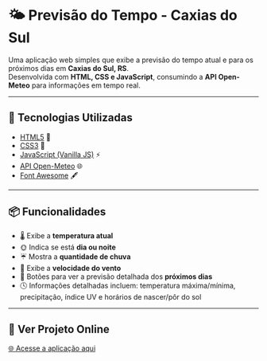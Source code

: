 # 🌤️ Previsão do Tempo - Caxias do Sul

Uma aplicação web simples que exibe a previsão do tempo atual e para os próximos dias em **Caxias do Sul, RS**.  
Desenvolvida com **HTML, CSS e JavaScript**, consumindo a **API Open-Meteo** para informações em tempo real.

---

## 🚀 Tecnologias Utilizadas
- [HTML5](https://developer.mozilla.org/pt-BR/docs/Web/HTML) 📄  
- [CSS3](https://developer.mozilla.org/pt-BR/docs/Web/CSS) 🎨  
- [JavaScript (Vanilla JS)](https://developer.mozilla.org/pt-BR/docs/Web/JavaScript) ⚡  
- [API Open-Meteo](https://open-meteo.com/) 🌐  
- [Font Awesome](https://fontawesome.com/) 🖋️  

---

## 📦 Funcionalidades
- 🌡️ Exibe a **temperatura atual**  
- 🌞 Indica se está **dia ou noite**  
- ☔ Mostra a **quantidade de chuva**  
- 💨 Exibe a **velocidade do vento**  
- 📆 Botões para ver a previsão detalhada dos **próximos dias**  
- 🕓 Informações detalhadas incluem: temperatura máxima/mínima, precipitação, índice UV e horários de nascer/pôr do sol  

---

## 📸 Ver Projeto Online

[🌐 Acesse a aplicação aqui](https://jpnichess.github.io/weather/)
